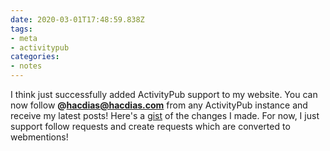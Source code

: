 ```yaml
---
date: 2020-03-01T17:48:59.838Z
tags:
- meta
- activitypub
categories:
- notes
---
```


I think just successfully added ActivityPub support to my website. You can now follow **@hacdias@hacdias.com** from any ActivityPub instance and receive my latest posts! Here's a [gist](https://github.com/hacdias/eagle/compare/e44bb5f9f78a0d087e0baed223cb98d8324669d2...1ff6b25fa9838e16321517532995ddc160d39494) of the changes I made. For now, I just support follow requests and create requests which are converted to webmentions!
